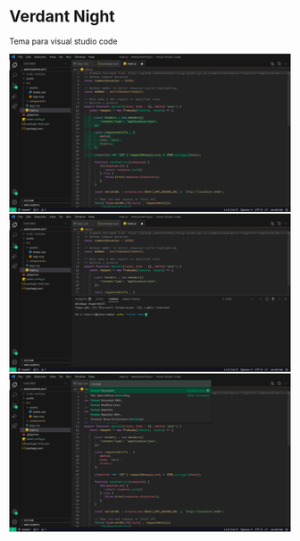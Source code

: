 # Verdant Night
 Tema para visual studio code

<img src="./prints/1.jpeg"/>
<img src="./prints/2.jpeg"/>
<img src="./prints/3.jpeg"/>
